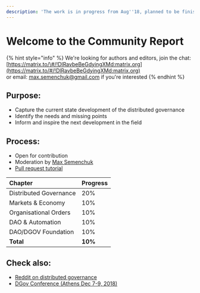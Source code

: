 ```yaml
---
description: 'The work is in progress from Aug''18, planned to be finished by Dec''18.'
---
```


# Welcome to the Community Report

{% hint style="info" %}
We're looking for authors and editors, join the chat: [https://matrix.to/\#/!DlRavbeBeGdyingXMd:matrix.org​](https://matrix.to/#/!DlRavbeBeGdyingXMd:matrix.org​)  
or email: max.semenchuk@gmail.com if you're interested
{% endhint %}

## Purpose:

* Capture the current state development of the distributed governance
* Identify the needs and missing points
* Inform and inspire the next development in the field

## Process:

* Open for contribution
* Moderation by [Max Semenchuk](mailto:max.semenchuk@gmail.com)
* [Pull request tutorial](https://www.youtube.com/watch?v=IBYHohWm_5w)

| Chapter | Progress |
| :--- | :--- |
| Distributed Governance | 20% |
| Markets & Economy | 10% |
| Organisational Orders | 10% |
| DAO & Automation | 10% |
| DAO/DGOV Foundation | 10% |
| **Total** | **10%** |

## Check also:

* [Reddit on distributed governance](https://new.reddit.com/r/dgov/)
* [DGov Conference \(Athens Dec 7-9, 2018\)](https://dgov.earth/)



